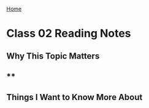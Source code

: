 [Home](https://pgmorales76.github.io/reading_notes_301/)

# Class 02 Reading Notes

## Why This Topic Matters

### 

## **

###

[]()

## Things I Want to Know More About

###
